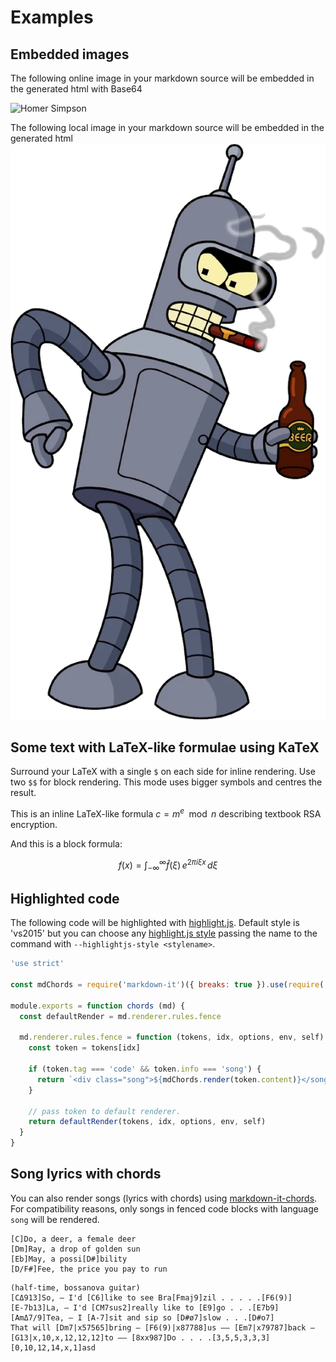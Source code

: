 # Examples

## Embedded images

The following online image in your markdown source will be embedded in the generated html with Base64

![Homer Simpson](http://pngimg.com/uploads/simpsons/simpsons_PNG5.png)

The following local image in your markdown source will be embedded in the generated html
![Homer Simpson](./futurama_PNG15.png)

## Some text with LaTeX-like formulae using KaTeX

Surround your LaTeX with a single `$` on each side for inline rendering.
Use two `$$` for block rendering. This mode uses bigger symbols and centres the result.

This is an inline LaTeX-like formula $c=m^e \mod n$ describing textbook RSA encryption.

And this is a block formula:

$$f(x) = \int_{-\infty}^\infty
    \hat f(\xi)\,e^{2 \pi i \xi x}
    \,d\xi$$

## Highlighted code

The following code will be highlighted with [highlight.js](https://highlightjs.org/). Default style is 'vs2015' but you can choose any [highlight.js style](https://github.com/highlightjs/highlight.js/tree/master/src/styles) passing the name to the command with `--highlightjs-style <stylename>`.

```javascript
'use strict'

const mdChords = require('markdown-it')({ breaks: true }).use(require('markdown-it-chords'))

module.exports = function chords (md) {
  const defaultRender = md.renderer.rules.fence

  md.renderer.rules.fence = function (tokens, idx, options, env, self) {
    const token = tokens[idx]

    if (token.tag === 'code' && token.info === 'song') {
      return `<div class="song">${mdChords.render(token.content)}</song>`
    }

    // pass token to default renderer.
    return defaultRender(tokens, idx, options, env, self)
  }
}
```

## Song lyrics with chords

You can also render songs (lyrics with chords) using [markdown-it-chords](https://github.com/dnotes/markdown-it-chords). For compatibility reasons, only songs in fenced code blocks with language `song` will be rendered.

```song
[C]Do, a deer, a female deer
[Dm]Ray, a drop of golden sun
[Eb]May, a possi[D#]bility
[D/F#]Fee, the price you pay to run
```

```song
(half-time, bossanova guitar)
[CΔ913]So, — I'd [C6]like to see Bra[Fmaj9]zil . . . . .[F6(9)]
[E-7b13]La, — I'd [CM7sus2]really like to [E9]go . . .[E7b9]
[AmΔ7/9]Tea, — I [A-7]sit and sip so [D#ø7]slow . . .[D#o7]
That will [Dm7|x57565]bring — [F6(9)|x87788]us —— [Em7|x79787]back — [G13|x,10,x,12,12,12]to —— [8xx987]Do . . . .[3,5,5,3,3,3]
[0,10,12,14,x,1]asd
```
